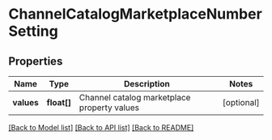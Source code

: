 # ChannelCatalogMarketplaceNumberSetting

## Properties
Name | Type | Description | Notes
------------ | ------------- | ------------- | -------------
**values** | **float[]** | Channel catalog marketplace property values | [optional] 

[[Back to Model list]](../README.md#documentation-for-models) [[Back to API list]](../README.md#documentation-for-api-endpoints) [[Back to README]](../README.md)


